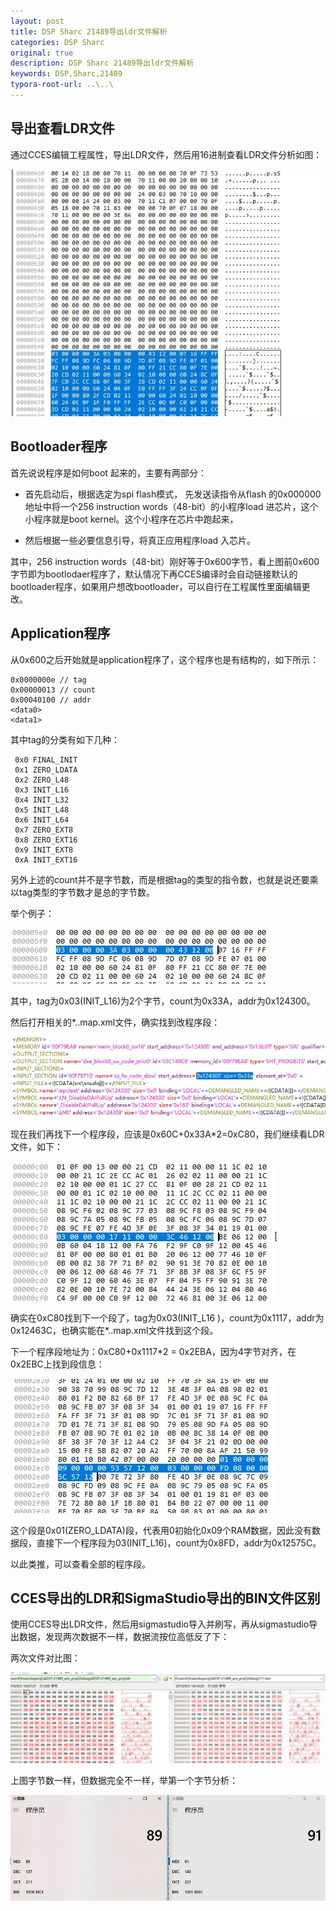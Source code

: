 ```yaml
---
layout: post
title: DSP Sharc 21489导出ldr文件解析
categories: DSP Sharc 
original: true
description: DSP Sharc 21489导出ldr文件解析
keywords: DSP,Sharc,21489
typora-root-url: ..\..\
---
```


## 导出查看LDR文件

通过CCES编辑工程属性，导出LDR文件，然后用16进制查看LDR文件分析如图：

![](/images/sharc/ldr.JPG)



## Bootloader程序

首先说说程序是如何boot 起来的，主要有两部分：

- 首先启动后，根据选定为spi flash模式，
  先发送读指令从flash 的0x000000 地址中将一个256 instruction words（48-bit）的小程序load
  进芯片，这个小程序就是boot kernel。这个小程序在芯片中跑起来，

- 然后根据一些必要信息引导，将真正应用程序load 入芯片。

  

其中，256 instruction words（48-bit）刚好等于0x600字节，看上图前0x600字节即为bootlodaer程序了，默认情况下再CCES编译时会自动链接默认的bootloader程序，如果用户想改bootloader，可以自行在工程属性里面编辑更改。

## Application程序

从0x600之后开始就是application程序了，这个程序也是有结构的，如下所示：

```
0x0000000e // tag
0x00000013 // count
0x00040100 // addr
<data0>
<data1>
```

其中tag的分类有如下几种：

```
 0x0 FINAL_INIT      
 0x1 ZERO_LDATA   
 0x2 ZERO_L48       
 0x3 INIT_L16         
 0x4 INIT_L32         
 0x5 INIT_L48         
 0x6 INIT_L64         
 0x7 ZERO_EXT8     
 0x8 ZERO_EXT16   
 0x9 INIT_EXT8       
 0xA INIT_EXT16     
```

另外上述的count并不是字节数，而是根据tag的类型的指令数，也就是说还要乘以tag类型的字节数才是总的字节数。

举个例子：

![](/images/sharc/example1.JPG)

其中，tag为0x03(INIT_L16)为2个字节，count为0x33A，addr为0x124300。

然后打开相关的*..map.xml文件，确实找到改程序段：

![](/images/sharc/example2.JPG)

现在我们再找下一个程序段，应该是0x60C+0x33A*2=0xC80，我们继续看LDR文件，如下：

![](/images/sharc/example3.JPG)

确实在0xC80找到下一个段了，tag为0x03(INIT_L16 )，count为0x1117，addr为0x12463C，也确实能在*..map.xml文件找到这个段。

下一个程序段地址为：0xC80+0x1117*2 = 0x2EBA，因为4字节对齐，在0x2EBC上找到段信息：

![](/images/sharc/example4.JPG)

这个段是0x01(ZERO_LDATA)段，代表用0初始化0x09个RAM数据，因此没有数据段，直接下一个程序段为03(INIT_L16)，count为0x8FD，addr为0x12575C。

以此类推，可以查看全部的程序段。

## CCES导出的LDR和SigmaStudio导出的BIN文件区别

使用CCES导出LDR文件，然后用sigmastudio导入并刷写，再从sigmastudio导出数据，发现两次数据不一样，数据流按位高低反了下：

两次文件对比图：

![](/images/sharc/cces_sigmastudio_cmp.JPG)

上图字节数一样，但数据完全不一样，举第一个字节分析：

![](/images/sharc/cces_sigmastudio_cmp2.JPG)

